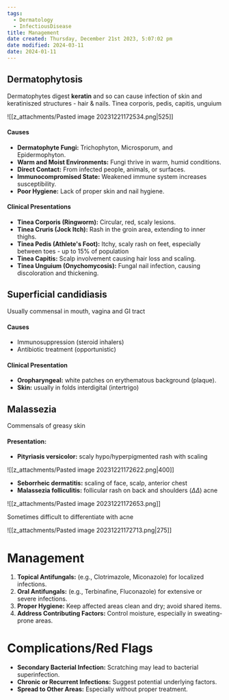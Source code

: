 ```yaml
---
tags:
  - Dermatology
  - InfectiousDisease
title: Management
date created: Thursday, December 21st 2023, 5:07:02 pm
date modified: 2024-03-11
date: 2024-01-11
---
```

## Dermatophytosis

Dermatophytes digest **keratin** and so can cause infection of skin and keratiniszed structures - hair & nails. Tinea corporis, pedis, capitis, unguium

![[z_attachments/Pasted image 20231221172534.png|525]]

#### Causes

- **Dermatophyte Fungi:** Trichophyton, Microsporum, and Epidermophyton.
- **Warm and Moist Environments:** Fungi thrive in warm, humid conditions.
- **Direct Contact:** From infected people, animals, or surfaces.
- **Immunocompromised State:** Weakened immune system increases susceptibility.
- **Poor Hygiene:** Lack of proper skin and nail hygiene.

#### Clinical Presentations

- **Tinea Corporis (Ringworm):** Circular, red, scaly lesions.
- **Tinea Cruris (Jock Itch):** Rash in the groin area, extending to inner thighs.
- **Tinea Pedis (Athlete's Foot):** Itchy, scaly rash on feet, especially between toes - up to 15% of population
- **Tinea Capitis:** Scalp involvement causing hair loss and scaling.
- **Tinea Unguium (Onychomycosis):** Fungal nail infection, causing discoloration and thickening.

## Superficial candidiasis

Usually commensal in mouth, vagina and GI tract

#### Causes 

- Immunosuppression (steroid inhalers)
- Antibiotic treatment (opportunistic)

#### Clinical Presentation

- **Oropharyngeal:** white patches on erythematous background (plaque).
- **Skin:** usually in folds interdigital (intertrigo)

## Malassezia

Commensals of greasy skin

#### Presentation:

- **Pityriasis versicolor:** scaly hypo/hyperpigmented rash with scaling

![[z_attachments/Pasted image 20231221172622.png|400]]

- **Seborrheic dermatitis:** scaling of face, scalp, anterior chest
- **Malassezia folliculitis:** follicular rash on back and shoulders ($\Delta \Delta$) acne

![[z_attachments/Pasted image 20231221172653.png]]

Sometimes difficult to differentiate with acne

![[z_attachments/Pasted image 20231221172713.png|275]]


# Management

1. **Topical Antifungals:** (e.g., Clotrimazole, Miconazole) for localized infections.
2. **Oral Antifungals:** (e.g., Terbinafine, Fluconazole) for extensive or severe infections.
3. **Proper Hygiene:** Keep affected areas clean and dry; avoid shared items.
4. **Address Contributing Factors:** Control moisture, especially in sweating-prone areas.

# Complications/Red Flags

- **Secondary Bacterial Infection:** Scratching may lead to bacterial superinfection.
- **Chronic or Recurrent Infections:** Suggest potential underlying factors.
- **Spread to Other Areas:** Especially without proper treatment.